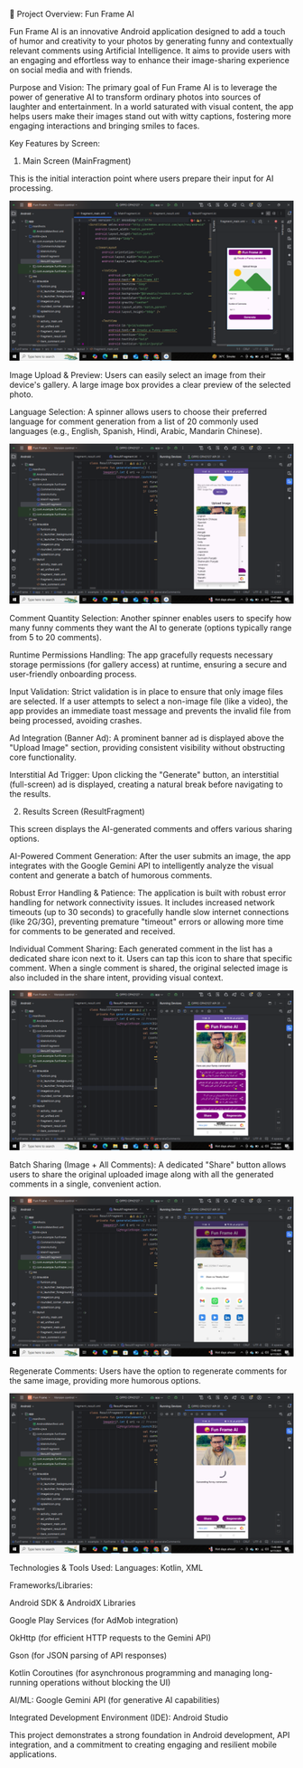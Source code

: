 🚀 Project Overview: Fun Frame AI

Fun Frame AI is an innovative Android application designed to add a touch of humor and creativity to your photos by generating funny and contextually relevant comments using Artificial Intelligence. It aims to provide users with an engaging and effortless way to enhance their image-sharing experience on social media and with friends.

Purpose and Vision:
The primary goal of Fun Frame AI is to leverage the power of generative AI to transform ordinary photos into sources of laughter and entertainment. In a world saturated with visual content, the app helps users make their images stand out with witty captions, fostering more engaging interactions and bringing smiles to faces.

Key Features by Screen:
1. Main Screen (MainFragment)
   
This is the initial interaction point where users prepare their input for AI processing.

![image alt](https://github.com/M-MAHAD1/Fun_Frame_Ai_App/blob/main/Screenshot%20(82).png)

Image Upload & Preview: Users can easily select an image from their device's gallery. A large image box provides a clear preview of the selected photo.

Language Selection: A spinner allows users to choose their preferred language for comment generation from a list of 20 commonly used languages (e.g., English, Spanish, Hindi, Arabic, Mandarin Chinese).

![image alt](https://github.com/M-MAHAD1/Fun_Frame_Ai_App/blob/main/Screenshot%20(93).png)

Comment Quantity Selection: Another spinner enables users to specify how many funny comments they want the AI to generate (options typically range from 5 to 20 comments).

Runtime Permissions Handling: The app gracefully requests necessary storage permissions (for gallery access) at runtime, ensuring a secure and user-friendly onboarding process.

Input Validation: Strict validation is in place to ensure that only image files are selected. If a user attempts to select a non-image file (like a video), the app provides an immediate toast message and prevents the invalid file from being processed, avoiding crashes.

Ad Integration (Banner Ad): A prominent banner ad is displayed above the "Upload Image" section, providing consistent visibility without obstructing core functionality.

Interstitial Ad Trigger: Upon clicking the "Generate" button, an interstitial (full-screen) ad is displayed, creating a natural break before navigating to the results.



2. Results Screen (ResultFragment)
   
This screen displays the AI-generated comments and offers various sharing options.

AI-Powered Comment Generation: After the user submits an image, the app integrates with the Google Gemini API to intelligently analyze the visual content and generate a batch of humorous comments.

Robust Error Handling & Patience: The application is built with robust error handling for network connectivity issues. It includes increased network timeouts (up to 30 seconds) to gracefully handle slow internet connections (like 2G/3G), preventing premature "timeout" errors or allowing more time for comments to be generated and received.

Individual Comment Sharing: Each generated comment in the list has a dedicated share icon next to it. Users can tap this icon to share that specific comment. When a single comment is shared, the original selected image is also included in the share intent, providing visual context.

![image alt](https://github.com/M-MAHAD1/Fun_Frame_Ai_App/blob/main/Screenshot%20(96).png)

Batch Sharing (Image + All Comments): A dedicated "Share" button allows users to share the original uploaded image along with all the generated comments in a single, convenient action.

![image alt](https://github.com/M-MAHAD1/Fun_Frame_Ai_App/blob/main/Screenshot%20(97).png)

Regenerate Comments: Users have the option to regenerate comments for the same image, providing more humorous options.

![image alt](https://github.com/M-MAHAD1/Fun_Frame_Ai_App/blob/main/Screenshot%20(95).png)

Technologies & Tools Used:
Languages: Kotlin, XML

Frameworks/Libraries:

Android SDK & AndroidX Libraries

Google Play Services (for AdMob integration)

OkHttp (for efficient HTTP requests to the Gemini API)

Gson (for JSON parsing of API responses)

Kotlin Coroutines (for asynchronous programming and managing long-running operations without blocking the UI)

AI/ML: Google Gemini API (for generative AI capabilities)

Integrated Development Environment (IDE): Android Studio

This project demonstrates a strong foundation in Android development, API integration, and a commitment to creating engaging and resilient mobile applications.

